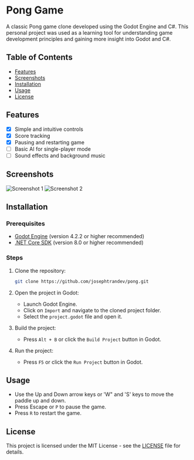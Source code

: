 # Pong Game

A classic Pong game clone developed using the Godot Engine and C#. This personal project was used as a learning tool for understanding game development principles and gaining more insight into Godot and C#.

## Table of Contents

- [Features](#features)
- [Screenshots](#screenshots)
- [Installation](#installation)
- [Usage](#usage)
- [License](#license)

## Features

- [X] Simple and intuitive controls
- [X] Score tracking
- [X] Pausing and restarting game
- [ ] Basic AI for single-player mode
- [ ] Sound effects and background music

## Screenshots

![Screenshot 1](path/to/screenshot1.png)
![Screenshot 2](path/to/screenshot2.png)

## Installation

### Prerequisites

- [Godot Engine](https://godotengine.org/download) (version 4.2.2 or higher recommended)
- [.NET Core SDK](https://dotnet.microsoft.com/download) (version 8.0 or higher recommended)

### Steps

1. Clone the repository:
    ```bash
    git clone https://github.com/josephtrandev/pong.git
    ```

2. Open the project in Godot:
    - Launch Godot Engine.
    - Click on `Import` and navigate to the cloned project folder.
    - Select the `project.godot` file and open it.

3. Build the project:
    - Press `Alt + B` or click the `Build Project` button in Godot.

4. Run the project:
    - Press `F5` or click the `Run Project` button in Godot.

## Usage

- Use the Up and Down arrow keys or 'W" and 'S' keys to move the paddle up and down.
- Press Escape or `P` to pause the game.
- Press `R` to restart the game.

## License

This project is licensed under the MIT License - see the [LICENSE](LICENSE) file for details.
